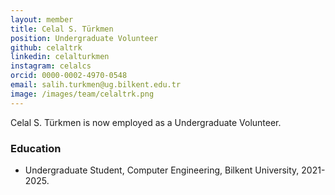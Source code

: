 ```yaml
---
layout: member
title: Celal S. Türkmen
position: Undergraduate Volunteer
github: celaltrk
linkedin: celalturkmen
instagram: celalcs
orcid: 0000-0002-4970-0548
email: salih.turkmen@ug.bilkent.edu.tr
image: /images/team/celaltrk.png
---
```


Celal S. Türkmen is now employed as a Undergraduate Volunteer.

### Education
- Undergraduate Student, Computer Engineering, Bilkent University, 2021-2025.


